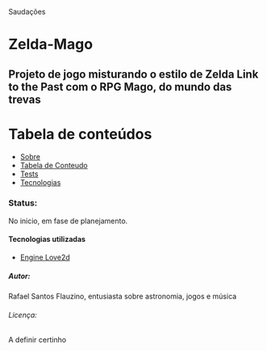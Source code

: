 Saudações

# Zelda-Mago
## Projeto de jogo misturando o estilo de Zelda Link to the Past com o RPG Mago, do mundo das trevas

Tabela de conteúdos
=================
<!--ts-->
   * [Sobre](#Sobre)
   * [Tabela de Conteudo](#tabela-de-conteudo)
   * [Tests](#testes)
   * [Tecnologias](#tecnologias)
<!--te-->

### Status:
  No inicio, em fase de planejamento.
  
#### Tecnologias utilizadas
  - [Engine Love2d](https://love2d.org/)
  
##### Autor:
   Rafael Santos Flauzino, entusiasta sobre astronomia, jogos e música
   
###### Licença:
   A definir certinho
